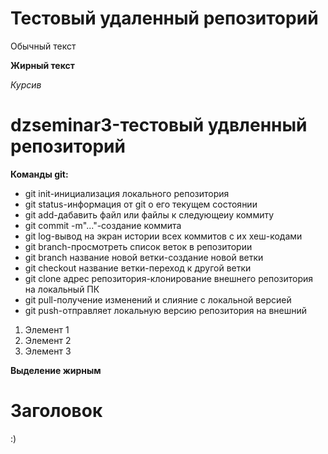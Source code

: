 # Тестовый удаленный репозиторий

Обычный текст

**Жирный текст**

*Курсив* 

# dzseminar3-тестовый удвленный репозиторий
__Команды git:__

* git init-инициализация локального репозитория
* git status-информация от git о его текущем состоянии
* git add-дабавить файл или файлы к следующеиу коммиту
* git commit -m"..."-создание коммита
* git log-вывод на экран истории всех коммитов с их хеш-кодами
* git branch-просмотреть список веток в репозитории
* git branch название новой ветки-создание новой ветки
* git checkout название ветки-переход к другой ветки
* git clone адрес репозитория-клонирование внешнего репозитория на локальный ПК
* git pull-получение изменений и слияние с локальной версией
* git push-отправляет локальную версию репозитория на внешний

1. Элемент 1
2. Элемент 2
3. Элемент 3

__Выделение жирным__

# Заголовок

:)
